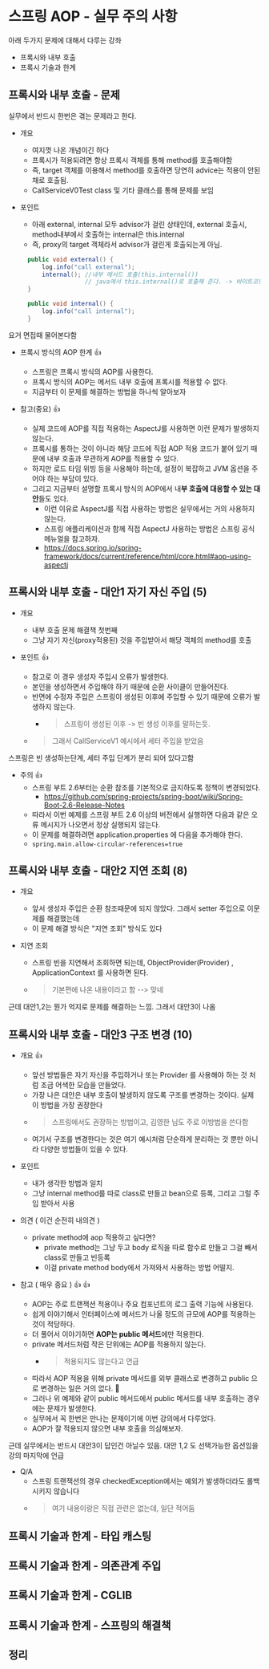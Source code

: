 # 스프링 AOP - 실무 주의 사항

아래 두가지 문제에 대해서 다루는 강좌

- 프록시와 내부 호출
- 프록시 기술과 한계

## 프록시와 내부 호출 - 문제

실무에서 반드시 한번은 겪는 문제라고 한다.  

- 개요
  - 여지껏 나온 개념이긴 하다
  - 프록시가 적용되려면 항상 프록시 객체를 통해 method를 호출해야함
  - 즉, target 객체를 이용해서 method를 호출하면 당연히 advice는 적용이 안된채로 호출됨.
  - CallServiceV0Test class 및 기타 클래스를 통해 문제를 보임

- 포인트
  - 아래 external, internal 모두 advisor가 걸린 상태인데, external 호출시, method내부에서 호출하는 internal은 this.internal
  - 즉, proxy의 target 객체라서 advisor가 걸린게 호출되는게 아님.

  ```java
    public void external() {
        log.info("call external");
        internal(); //내부 메서드 호출(this.internal())
                    // java에서 this.internal()로 호출해 준다. -> 바이트코드상 당연한 얘기
    }

    public void internal() {
        log.info("call internal");
    }
  ```

요거 면접때 물어본다함
  
- 프록시 방식의 AOP 한계 👍
  - 스프링은 프록시 방식의 AOP를 사용한다.
  - 프록시 방식의 AOP는 메서드 내부 호출에 프록시를 적용할 수 없다.
  - 지금부터 이 문제를 해결하는 방법을 하나씩 알아보자

- 참고(중요) 👍
  - 실제 코드에 AOP를 직접 적용하는 AspectJ를 사용하면 이런 문제가 발생하지 않는다.
  - 프록시를 통하는 것이 아니라 해당 코드에 직접 AOP 적용 코드가 붙어 있기 때문에 내부 호출과 무관하게 AOP를 적용할 수 있다.
  - 하지만 로드 타임 위빙 등을 사용해야 하는데, 설정이 복잡하고 JVM 옵션을 주어야 하는 부담이 있다.
  - 그리고 지금부터 설명할 프록시 방식의 AOP에서 내**부 호출에 대응할 수 있는 대안**들도 있다.
    - 이런 이유로 AspectJ를 직접 사용하는 방법은 실무에서는 거의 사용하지 않는다.
    - 스프링 애플리케이션과 함께 직접 AspectJ 사용하는 방법은 스프링 공식 메뉴얼을 참고하자.
    - <https://docs.spring.io/spring-framework/docs/current/reference/html/core.html#aop-using-aspectj>

## 프록시와 내부 호출 - 대안1 자기 자신 주입 (5)

- 개요
  - 내부 호출 문제 해결책 첫번째
  - 그냥 자기 자신(proxy적용된) 것을 주입받아서 해당 객체의 method를 호출

- 포인트 👍
  - 참고로 이 경우 생성자 주입시 오류가 발생한다.
  - 본인을 생성하면서 주입해야 하기 때문에 순환 사이클이 만들어진다.
  - 반면에 수정자 주입은 스프링이 생성된 이후에 주입할 수 있기 때문에 오류가 발생하지 않는다.
    - > 스프링이 생성된 이후 -> 빈 생성 이후를 말하는듯.
  - > 그래서 CallServiceV1 예시에서 세터 주입을 받았음

스프링은 빈 생성하는단계, 세터 주입 단계가 분리 되어 있다고함  

- 주의 👍
  - 스프링 부트 2.6부터는 순환 참조를 기본적으로 금지하도록 정책이 변경되었다.
    - <https://github.com/spring-projects/spring-boot/wiki/Spring-Boot-2.6-Release-Notes>
  - 따라서 이번 예제를 스프링 부트 2.6 이상의 버전에서 실행하면 다음과 같은 오류 메시지가 나오면서 정상 실행되지 않는다.
  - 이 문제를 해결하려면 application.properties 에 다음을 추가해야 한다.
  - `spring.main.allow-circular-references=true`

## 프록시와 내부 호출 - 대안2 지연 조회 (8)

- 개요
  - 앞서 생성자 주입은 순환 참조때문에 되지 않았다. 그래서 setter 주입으로 이문제를 해결했는데 
  - 이 문제 해결 방식은 "지연 조회" 방식도 있다 

- 지연 조회
  - 스프링 빈을 지연해서 조회하면 되는데, ObjectProvider(Provider) , ApplicationContext 를 사용하면 된다.
  - > 기본편에 나온 내용이라고 함 --> 맞네

근데 대안1,2는 뭔가 억지로 문제를 해결하는 느낌. 그래서 대안3이 나옴

## 프록시와 내부 호출 - 대안3 구조 변경 (10)

- 개요 👍 
  - 앞선 방법들은 자기 자신을 주입하거나 또는 Provider 를 사용해야 하는 것 처럼 조금 어색한 모습을 만들었다.
  - 가장 나은 대안은 내부 호출이 발생하지 않도록 구조를 변경하는 것이다. 실제 이 방법을 가장 권장한다
  - > 스프링에서도 권장하는 방법이고, 김영한 님도 주로 이방법을 쓴다함
  - 여기서 구조를 변경한다는 것은 여기 예시처럼 단순하게 분리하는 것 뿐만 아니라 다양한 방법들이 있을 수 있다.

- 포인트
  - 내가 생각한 방법과 일치
  - 그냥 internal method를 따로 class로 만들고 bean으로 등록, 그리고 그럴 주입 받아서 사용

- 의견 ( 이건 순전히 내의견 )
  - private method에 aop 적용하고 싶다면?
    - private method는 그냥 두고 body 로직을 따로 함수로 만들고 그걸 빼서 class로 만들고 빈등록
    - 이걸 private method body에서 가져와서 사용하는 방법 어떨지.

- 참고 ( 매우 중요 ) 👍 👍
  - AOP는 주로 트랜잭션 적용이나 주요 컴포넌트의 로그 출력 기능에 사용된다.
  - 쉽게 이야기해서 인터페이스에 메서드가 나올 정도의 규모에 AOP를 적용하는 것이 적당하다.
  - 더 풀어서 이야기하면 **AOP는 public 메서드**에만 적용한다.
  - private 메서드처럼 작은 단위에는 AOP를 적용하지 않는다.
    - > 적용되지도 않는다고 언급
  - 따라서 AOP 적용을 위해 private 메서드를 외부 클래스로 변경하고 public 으로 변경하는 일은 거의 없다. 💯
  - 그러나 위 예제와 같이 public 메서드에서 public 메서드를 내부 호출하는 경우에는 문제가 발생한다.
  - 실무에서 꼭 한번은 만나는 문제이기에 이번 강의에서 다루었다. 
  - AOP가 잘 적용되지 않으면 내부 호출을 의심해보자.

근데 실무에서는 반드시 대안3이 답인건 아닐수 있음. 대안 1,2 도 선택가능한 옵션임을 강의 마지막에 언급

- Q/A
  - 스프링 트랜잭션의 경우 checkedException에서는 예외가 발생하더라도 롤백시키지 않습니다
  - > 여기 내용이랑은 직접 관련은 없는데, 일단 적어둠

## 프록시 기술과 한계 - 타입 캐스팅

## 프록시 기술과 한계 - 의존관계 주입

## 프록시 기술과 한계 - CGLIB

## 프록시 기술과 한계 - 스프링의 해결책

## 정리
